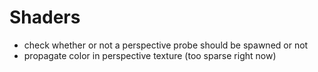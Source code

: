 
# Shaders
- check whether or not a perspective probe should be spawned or not
- propagate color in perspective texture (too sparse right now)

